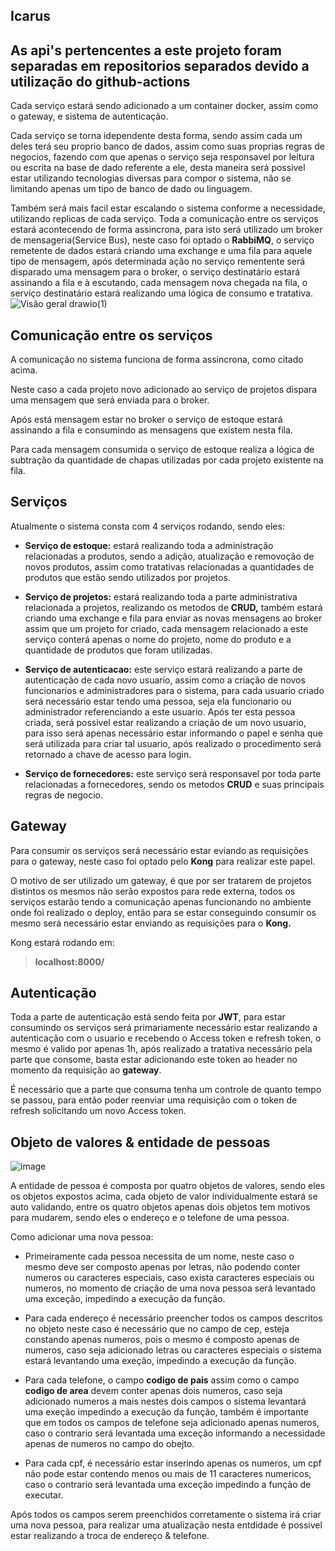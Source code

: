 ## Icarus
## As api's pertencentes a este projeto foram separadas em repositorios separados devido a utilização do github-actions
Cada serviço estará sendo adicionado a um container docker, assim como o gateway, e sistema de autenticação.

Cada serviço se torna idependente desta forma, sendo assim cada um deles terá seu proprio banco de dados, assim como suas proprias regras de negocios, fazendo com que apenas o serviço seja responsavel por leitura ou escrita na base de dado referente a ele, desta maneira será possivel estar utilizando tecnologias diversas para compor o sistema, não se limitando apenas um tipo de banco de dado ou linguagem.

Também será mais facil estar escalando o sistema conforme a necessidade, utilizando replicas de cada serviço. 
Toda a comunicação entre os serviços estará acontecendo de forma assincrona, para isto será utilizado um broker de mensageria(Service Bus), neste caso foi optado o **RabbiMQ**, o serviço remetente de dados estará criando uma exchange e uma fila para aquele tipo de mensagem, após determinada ação no serviço rementente será disparado uma mensagem para o broker, o serviço destinatário estará assinando a fila e à escutando, cada mensagem nova chegada na fila, o serviço destinatário estará realizando uma lógica de consumo e tratativa.
![Visão geral drawio(1)](https://github.com/k4im/gestao/assets/108486349/6310b41c-0e9a-4d4b-9c8c-c7932c073094)


## Comunicação entre os serviços
A comunicação no sistema funciona de forma assincrona, como citado acima. 

Neste caso a cada projeto novo adicionado ao serviço de projetos dispara uma mensagem que será enviada para o broker.

Após está mensagem estar no broker o serviço de estoque estará assinando a fila e consumindo as mensagens que existem nesta fila.

Para cada mensagem consumida o serviço de estoque realiza a lógica de subtração da quantidade de chapas utilizadas por cada projeto existente na fila. 

## Serviços

Atualmente o sistema consta com 4 serviços rodando, sendo eles:

- **Serviço de estoque:** estará realizando toda a administração relacionadas a produtos, sendo a adição, atualização e removoção de novos produtos, assim como tratativas relacionadas a quantidades de produtos que estão sendo utilizados por projetos.

* **Serviço de projetos:** estará realizando toda a parte administrativa relacionada a projetos, realizando os metodos de **CRUD,** também estará criando uma exchange e fila para enviar as novas mensagens ao broker assim que um projeto for criado, cada mensagem relacionado a este serviço conterá apenas o nome do projeto, nome do produto e a quantidade de produtos que foram utilizadas.

+ **Serviço de autenticacao:** este serviço estará realizando a parte de autenticação de cada novo usuario, assim como a criação de novos funcionarios e administradores para o sistema, para cada usuario criado será necessário estar tendo uma pessoa, seja ela funcionario ou administrador referenciando a este usuario. Após ter esta pessoa criada, será possivel estar realizando a criação de um novo usuario, para isso será apenas necessário estar informando o papel e senha que será utilizada para criar tal usuario, após realizado o procedimento será retornado a chave de acesso para login.

- **Serviço de fornecedores:** este serviço será responsavel por toda parte relacionadas a fornecedores, sendo os metodos **CRUD** e suas principais regras de negocio.

## Gateway
Para consumir os serviços será necessário estar eviando as requisições para o gateway, neste caso foi optado pelo **Kong** para realizar este papel.

O motivo de ser utilizado um gateway, é que por ser tratarem de projetos distintos os mesmos não serão expostos para rede externa, todos os serviços estarão tendo a comunicação apenas funcionando no ambiente onde foi realizado o deploy, então para se estar conseguindo consumir os mesmo será necessário estar enviando as requisições para o **Kong.**

Kong estará rodando em:
>**localhost:8000/**

## Autenticação

Toda a parte de autenticação está sendo feita por **JWT**, para estar consumindo os serviços será primariamente necessário estar realizando a autenticação com o usuario e recebendo o Access token e refresh token, o mesmo é valido por apenas 1h, 
após realizado a tratativa necessário pela parte que consome, basta estar adicionando este token ao header no momento da requisição ao **gateway**.

É necessário que a parte que consuma tenha um controle de quanto tempo se passou, para então poder reenviar uma requisição com o token de refresh solicitando um novo Access token.

## Objeto de valores & entidade de pessoas

![image](https://github.com/k4im/gestao/assets/108486349/d9f77dde-57f9-489e-9267-20b5640fffcf)

A entidade de pessoa é composta por quatro objetos de valores, sendo eles os objetos expostos acima, cada objeto de valor individualmente estará se auto validando, entre os quatro objetos apenas dois objetos tem motivos para mudarem, sendo eles o endereço e o telefone de uma pessoa.

Como adicionar uma nova pessoa:

- Primeiramente cada pessoa necessita de um nome, neste caso o mesmo deve ser composto apenas por letras, não podendo conter numeros ou caracteres especiais, caso exista caracteres especiais ou numeros, no momento de criação de uma nova pessoa será levantado uma exceção, impedindo a execução da função.

* Para cada endereço é necessário preencher todos os campos descritos no objeto neste caso é necessário que no campo de cep, esteja constando apenas numeros, pois o mesmo é composto apenas de numeros, caso seja adicionado letras ou caracteres especiais o sistema estará levantando uma exeção, impedindo a execução da função.

+ Para cada telefone, o campo **codigo de pais** assim como o campo **codigo de area** devem conter apenas dois numeros, caso seja adicionado numeros a mais nestes dois campos o sistema levantará uma exeção impedindo a execução da função, também é importante que em todos os campos de telefone seja adicionado apenas numeros, caso o contrario será levantada uma exceção informando a necessidade apenas de numeros no campo do obejto.

+ Para cada cpf, é necessário estar inserindo apenas os numeros, um cpf não pode estar contendo menos ou mais de 11 caracteres numericos, caso o contrario será levantada uma exceção impedindo a função de executar.

Após todos os campos serem preenchidos corretamente o sistema irá criar uma nova pessoa, para realizar uma atualização nesta entdidade é possivel estar realizando a troca de endereço & telefone.


